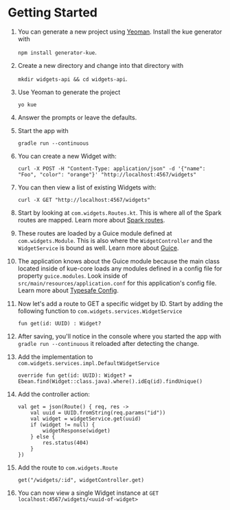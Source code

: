 # Getting Started

1. You can generate a new project using [Yeoman](http://yeoman.io/). Install the kue generator with 
    
    `npm install generator-kue`.
    
2. Create a new directory and change into that directory with 
    
    `mkdir widgets-api && cd widgets-api`.
    
3. Use Yeoman to generate the project 
    
    `yo kue`
    
4. Answer the prompts or leave the defaults.

5. Start the app with 
    
    `gradle run --continuous`
    
6. You can create a new Widget with:
    
    ```
    curl -X POST -H "Content-Type: application/json" -d '{"name": "Foo", "color": "orange"}' "http://localhost:4567/widgets"
    ```
    
7. You can then view a list of existing Widgets with:
    
    ```
    curl -X GET "http://localhost:4567/widgets"
    ```
    
8. Start by looking at `com.widgets.Routes.kt`. This is where all of the Spark routes are mapped. Learn more about [Spark routes](http://sparkjava.com/documentation.html#routes).

9. These routes are loaded by a Guice module defined at `com.widgets.Module`. This is also where the `WidgetController` and the `WidgetService` is bound as well. Learn more about [Guice](https://github.com/google/guice/wiki/Motivation).

10. The application knows about the Guice module because the main class located inside of kue-core loads any modules defined in a config file for property `guice.modules`. Look inside of `src/main/resources/application.conf` for this application's config file. Learn more about [Typesafe Config](https://github.com/typesafehub/config).

11. Now let's add a route to GET a specific widget by ID. Start by adding the following function to `com.widgets.services.WidgetService`
    
    ```
    fun get(id: UUID) : Widget?
    ```
    
12. After saving, you'll notice in the console where you started the app with `gradle run --continuous` it reloaded after detecting the change.

13. Add the implementation to `com.widgets.services.impl.DefaultWidgetService`
    
    ```
    override fun get(id: UUID): Widget? = Ebean.find(Widget::class.java).where().idEq(id).findUnique()
    ```
    
14. Add the controller action:
    
    ```
    val get = json(Route() { req, res ->
        val uuid = UUID.fromString(req.params("id"))
        val widget = widgetService.get(uuid)
        if (widget != null) {
            widgetResponse(widget)
        } else {
            res.status(404)
        }
    })
    ```
    
15. Add the route to `com.widgets.Route`
    
    ```
    get("/widgets/:id", widgetController.get)
    ```
    
16. You can now view a single Widget instance at `GET localhost:4567/widgets/<uuid-of-widget>`

